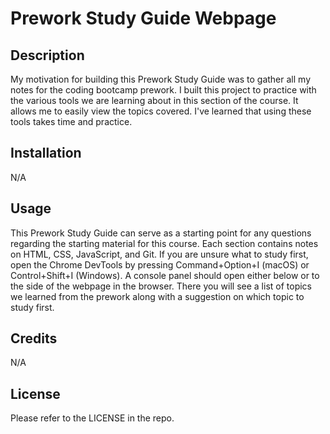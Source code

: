 # Prework Study Guide Webpage

## Description

My motivation for building this Prework Study Guide was to gather all my notes for the coding bootcamp prework. I built this project to practice with the various tools we are learning about in this section of the course. It allows me to easily view the topics covered. I've learned that using these tools takes time and practice. 

## Installation

N/A

## Usage

This Prework Study Guide can serve as a starting point for any questions regarding the starting material for this course. Each section contains notes on HTML, CSS, JavaScript, and Git. If you are unsure what to study first, open the Chrome DevTools by pressing Command+Option+I (macOS) or Control+Shift+I (Windows). A console panel should open either below or to the side of the webpage in the browser. There you will see a list of topics we learned from the prework along with a suggestion on which topic to study first.

## Credits

N/A

## License

Please refer to the LICENSE in the repo.